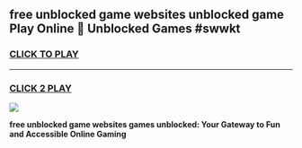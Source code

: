 
## free unblocked game websites unblocked game Play Online 👋 Unblocked Games #swwkt
<h3>
<a href="https://premium.freeplayer.one?title=free_unblocked_game_websites&ref=21F">CLICK TO PLAY</a></h3>
<hr>

<h3>
<a href="https://premium.freeplayer.one?title=free_unblocked_game_websites&ref=21F">CLICK 2 PLAY</a>
  
</h3>

<a href="https://premium.freeplayer.one?title=free_unblocked_game_websites&ref=21F/"><img src="https://clearcache.store/games.png"></a>


**free unblocked game websites games unblocked: Your Gateway to Fun and Accessible Online Gaming**
